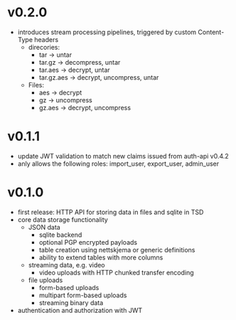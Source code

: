 
# v0.2.0

- introduces stream processing pipelines, triggered by custom Content-Type headers
    - direcories:
        - tar           -> untar
        - tar.gz        -> decompress, untar
        - tar.aes       -> decrypt, untar
        - tar.gz.aes    -> decrypt, uncompress, untar
    - Files:
        - aes           -> decrypt
        - gz            -> uncompress
        - gz.aes        -> decrypt, uncompress

# v0.1.1

- update JWT validation to match new claims issued from auth-api v0.4.2
- anly allows the following roles: import_user, export_user, admin_user

# v0.1.0

- first release: HTTP API for storing data in files and sqlite in TSD
- core data storage functionality
    - JSON data
        - sqlite backend
        - optional PGP encrypted payloads
        - table creation using nettskjema or generic definitions
        - ability to extend tables with more columns
    - streaming data, e.g. video
        - video uploads with HTTP chunked transfer encoding
    - file uploads
        - form-based uploads
        - multipart form-based uploads
        - streaming binary data
- authentication and authorization with JWT
